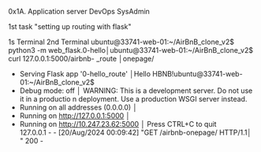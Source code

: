 0x1A. Application server
DevOps
SysAdmin

1st task "setting up routing with flask"

1s Terminal                                                                2nd Terminal
ubuntu@33741-web-01:~/AirBnB_clone_v2$ python3 -m web_flask.0-hello│ubuntu@33741-web-01:~/AirBnB_clone_v2$ curl  127.0.0.1:5000/airbnb-
_route                                                             │onepage/
 * Serving Flask app '0-hello_route'                               │Hello HBNB!ubuntu@33741-web-01:~/AirBnB_clone_v2$
 * Debug mode: off                                                 │
WARNING: This is a development server. Do not use it in a productio
n deployment. Use a production WSGI server instead.             
 * Running on all addresses (0.0.0.0)                              │
 * Running on http://127.0.0.1:5000                                │
 * Running on http://10.247.23.62:5000                             │
Press CTRL+C to quit                                               
127.0.0.1 - - [20/Aug/2024 00:09:42] "GET /airbnb-onepage/ HTTP/1.1│
" 200 -                        
